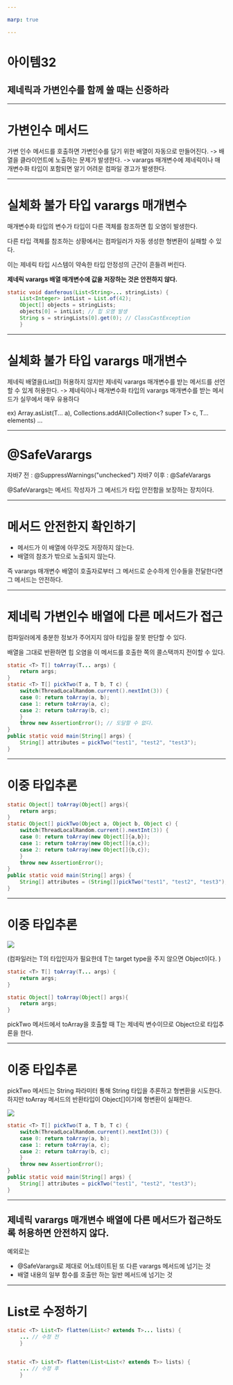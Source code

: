 ```yaml
---

marp: true

---
```


# 아이템32
## 제네릭과 가변인수를 함께 쓸 때는 신중하라

---

# 가변인수 메서드

가변 인수 메서드를 호출하면 가변인수를 담기 위한 배열이 자동으로 만들어진다.
-> 배열을 클라이언트에 노출하는 문제가 발생한다.
-> varargs 매개변수에 제네릭이나 매개변수화 타입이 포함되면 알기 어려운 컴파일 경고가 발생한다.

---

# 실체화 불가 타입 varargs 매개변수

매개변수화 타입의 변수가 타입이 다른 객체를 참조하면 힙 오염이 발생한다.

다른 타입 객체를 참조하는 상황에서는 컴파일러가 자동 생성한 형변환이 실패할 수 있다.

이는 제네릭 타입 시스템이 약속한 타입 안정성의 근간이 흔들려 버린다.

**제네릭 varargs 배열 매개변수에 값을 저장하는 것은 안전하지 않다.**

~~~java
static void danferous(List<String>... stringLists) {
	List<Integer> intList = List.of(42);
	Object[] objects = stringLists;
	objects[0] = intList; // 힙 오염 발생
	String s = stringLists[0].get(0); // ClassCastException
	}
~~~

---

# 실체화 불가 타입 varargs 매개변수

제네릭 배열을(List<String>[]) 허용하지 않지만 제네릭 varargs 매개변수를 받는 메서드를 선언할 수 있게 허용한다.
-> 제네릭이나 매개변수화 타입의 varargs 매개변수를 받는 메서드가 실무에서 매우 유용하다

ex) Array.asList(T... a), Collections.addAll(Collection<? super T> c, T... elements) ...

---

# @SafeVarargs

자바7 전 : @SuppressWarnings("unchecked")
자바7 이후 : @SafeVarargs

@SafeVarargs는 메서드 작성자가 그 메서드가 타입 안전함을 보장하는 장치이다.

---

# 메서드 안전한지 확인하기

* 메서드가 이 배열에 아무것도 저장하지 않는다.
* 배열의 참조가 밖으로 노출되지 않는다.

즉 varargs 매개변수 배열이 호출자로부터 그 메서드로 순수하게 인수들을 전달한다면 그 메서드는 안전하다.

---

# 제네릭 가변인수 배열에 다른 메서드가 접근

컴파일러에게 충분한 정보가 주어지지 않아 타입을 잘못 판단할 수 있다.

배열을 그대로 반환하면 힙 오염을 이 메서드를 호출한 쪽의 콜스택까지 전이할 수 있다.

~~~java
static <T> T[] toArray(T... args) {
    return args;
}
static <T> T[] pickTwo(T a, T b, T c) {
    switch(ThreadLocalRandom.current().nextInt(3)) {
    case 0: return toArray(a, b);
    case 1: return toArray(a, c);
    case 2: return toArray(b, c);
    }
    throw new AssertionError(); // 도달할 수 없다. 
}
public static void main(String[] args) {
    String[] attributes = pickTwo("test1", "test2", "test3");
}
~~~

---

# 이중 타입추론


~~~java
static Object[] toArray(Object[] args){
    return args;
}
static Object[] pickTwo(Object a, Object b, Object c) {
    switch(ThreadLocalRandom.current().nextInt(3)) {
    case 0: return toArray(new Object[]{a,b});
    case 1: return toArray(new Object[]{a,c});
    case 2: return toArray(new Object[]{b,c});
    }
    throw new AssertionError();
}
public static void main(String[] args) {
    String[] attributes = (String[])pickTwo("test1", "test2", "test3");
}
~~~


---

# 이중 타입추론

![](https://img1.daumcdn.net/thumb/R1280x0/?scode=mtistory2&fname=https%3A%2F%2Fblog.kakaocdn.net%2Fdn%2FcvLWda%2FbtrYRQLBhZG%2FETlm1RCwCL2ToravheXE11%2Fimg.png)

(컴파일러는 T의 타입인자가 필요한데 T는 target type을 주지 않으면 Object이다. )

~~~java
static <T> T[] toArray(T... args) {
    return args;
}

static Object[] toArray(Object[] args){
    return args;
}
~~~

pickTwo 메서드에서 toArray을 호출할 때 T는 제네릭 변수이므로 Object으로 타입추론을 한다.

---

# 이중 타입추론

pickTwo 메서드는 String 파라미터 통해 String 타입을 추론하고 형변환을 시도한다.
하지만 toArray 메서드의 반환타입이 Object[]이기에 형변환이 실패한다.

![](https://img1.daumcdn.net/thumb/R1280x0/?scode=mtistory2&fname=https%3A%2F%2Fblog.kakaocdn.net%2Fdn%2FdfF1hL%2FbtrYTgirXiE%2Fqfc6lOdxPhuQkUcOK47RSK%2Fimg.png)

~~~java
static <T> T[] pickTwo(T a, T b, T c) {
    switch(ThreadLocalRandom.current().nextInt(3)) {
    case 0: return toArray(a, b);
    case 1: return toArray(a, c);
    case 2: return toArray(b, c);
    }
    throw new AssertionError();
}
public static void main(String[] args) {
    String[] attributes = pickTwo("test1", "test2", "test3");
}
~~~

---


## 제네릭 varargs 매개변수 배열에 다른 메서드가 접근하도록 허용하면 안전하지 않다.

예외로는
* @SafeVarargs로 제대로 어노테이트된 또 다른 varargs 메서드에 넘기는 것
* 배열 내용의 일부 함수를 호출만 하는 일반 메서드에 넘기는 것

---

# List로 수정하기


~~~java
static <T> List<T> flatten(List<? extends T>... lists) {
	... // 수정 전
	}


static <T> List<T> flatten(List<List<? extends T>> lists) {
	... // 수정 후
	}
~~~